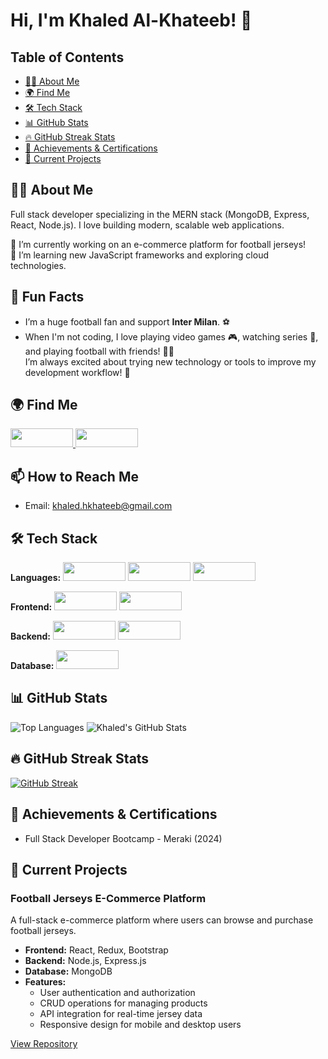 # Hi, I'm Khaled Al-Khateeb! 👋

## Table of Contents
- [👨‍💻 About Me](#-about-me)
- [🌍 Find Me](#-find-me)
- [🛠 Tech Stack](#-tech-stack)
- [📊 GitHub Stats](#-github-stats)
- [🔥 GitHub Streak Stats](#-github-streak-stats)
- [🏅 Achievements & Certifications](#-achievements--certifications)
- [🚧 Current Projects](#-current-projects)

## 👨‍💻 About Me
Full stack developer specializing in the MERN stack (MongoDB, Express, React, Node.js). I love building modern, scalable web applications. 

🔭 I’m currently working on an e-commerce platform for football jerseys!  
🌱 I’m learning new JavaScript frameworks and exploring cloud technologies.  

## 🎉 Fun Facts
- I’m a huge football fan and support **Inter Milan**. ⚽️  
- When I'm not coding, I love playing video games 🎮, watching series 🎥, and playing football with friends! 🏃‍♂️  
I’m always excited about trying new technology or tools to improve my development workflow! 🚀

## 🌍 Find Me
<a href="https://www.linkedin.com/in/khaled-al-khateeb-79a792170">
  <img src="https://img.shields.io/badge/LinkedIn-0077B5?style=flat&logo=linkedin&logoColor=white" style="height: 30px; width: 100px;">
</a>
<a href="https://github.com/AlKhateebKhaled">
  <img src="https://img.shields.io/badge/GitHub-181717?style=flat&logo=github&logoColor=white" style="height: 30px; width: 100px;">
</a>


## 📫 How to Reach Me
- Email: khaled.hkhateeb@gmail.com



## 🛠 Tech Stack

**Languages:**
<img src="https://img.shields.io/badge/JavaScript-FFD43B?style=flat&logo=javascript&logoColor=black" style="height: 30px; width: 100px;">
<img src="https://img.shields.io/badge/HTML5-E34F26?style=flat&logo=html5&logoColor=white" style="height: 30px; width: 100px;">
<img src="https://img.shields.io/badge/CSS3-1572B6?style=flat&logo=css3&logoColor=white" style="height: 30px; width: 100px;">

**Frontend:**
<img src="https://img.shields.io/badge/React-61DAFB?style=flat&logo=react&logoColor=black" style="height: 30px; width: 100px;">
<img src="https://img.shields.io/badge/Bootstrap-563D7C?style=flat&logo=bootstrap&logoColor=white" style="height: 30px; width: 100px;">

**Backend:**
<img src="https://img.shields.io/badge/Node.js-8CC84B?style=flat&logo=nodedotjs&logoColor=white" style="height: 30px; width: 100px;">
<img src="https://img.shields.io/badge/Express.js-404D59?style=flat&logo=express&logoColor=white" style="height: 30px; width: 100px;">

**Database:**
<img src="https://img.shields.io/badge/MongoDB-47A248?style=flat&logo=mongodb&logoColor=white" style="height: 30px; width: 100px;">


## 📊 GitHub Stats
![Top Languages](https://github-readme-stats.vercel.app/api/top-langs/?username=AlKhateebKhaled&layout=compact&theme=radical)
![Khaled's GitHub Stats](https://github-readme-stats.vercel.app/api?username=AlKhateebKhaled&show_icons=true&theme=radical)

## 🔥 GitHub Streak Stats
[![GitHub Streak](https://streak-stats.demolab.com?user=AlKhateebKhaled&theme=default)](https://git.io/streak-stats)

## 🏅 Achievements & Certifications
- Full Stack Developer Bootcamp - Meraki (2024)

## 🚧 Current Projects

### Football Jerseys E-Commerce Platform
A full-stack e-commerce platform where users can browse and purchase football jerseys.

- **Frontend:** React, Redux, Bootstrap
- **Backend:** Node.js, Express.js
- **Database:** MongoDB
- **Features:**
  - User authentication and authorization
  - CRUD operations for managing products
  - API integration for real-time jersey data
  - Responsive design for mobile and desktop users

[View Repository](https://github.com/AlKhateebKhaled/MERAKI_Academy_Project_4.git)

